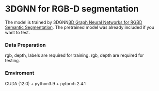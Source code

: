 # 3DGNN for RGB-D segmentation
The model is trained by 3DGNN[3D Graph Neural Networks for RGBD Semantic Segmentation](http://openaccess.thecvf.com/content_ICCV_2017/papers/Qi_3D_Graph_Neural_ICCV_2017_paper.pdf). The pretrained model was already included if you want to test.

### Data Preparation
rgb, depth, labels are required for training.
rgb, depth are required for testing.

### Emviroment
CUDA (12.0) + python3.9 + pytorch 2.4.1


